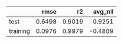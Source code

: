 |          |   rmse |     r2 |   avg_nll |
|:---------|-------:|-------:|----------:|
| test     | 0.6498 | 0.9019 |    0.9251 |
| training | 0.0976 | 0.9979 |   -0.4809 |